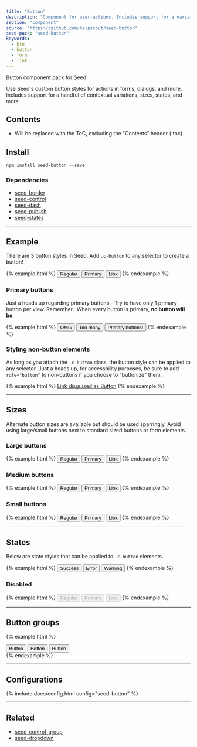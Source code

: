 ```yaml
---
title: "Button"
description: "Component for user-actions. Includes support for a variation of sizes, styles, and states."
section: "Component"
source: "https://github.com/helpscout/seed-button"
seed-pack: "seed-button"
keywords:
  - btn
  - button
  - form
  - link
---
```


Button component pack for Seed

Use Seed's custom button styles for actions in forms, dialogs, and more. Includes support for a handful of contextual variations, sizes, states, and more.

## Contents

* Will be replaced with the ToC, excluding the "Contents" header
{:toc}

## Install

```
npm install seed-button --save
```


### Dependencies

* [seed-border](/seed/packs/seed-border)
* [seed-control](/seed/packs/seed-control)
* [seed-dash](/seed/packs/seed-dash)
* [seed-publish](/seed/packs/seed-publish)
* [seed-states](/seed/packs/seed-states)


---


## Example

There are 3 button styles in Seed. Add ``.c-button`` to any selector to create a button!

{% example html %}
<button class="c-button">Regular</button>
<button class="c-button c-button--primary">Primary</button>
<button class="c-button c-button--link">Link</button>
{% endexample %}



### Primary buttons

Just a heads up regarding primary buttons - Try to have only 1 primary button per view.
Remember.. When every button is primary, **no button will be**.

{% example html %}
<button class="c-button c-button--primary">OMG</button>
<button class="c-button c-button--primary">Too many</button>
<button class="c-button c-button--primary">Primary buttons!</button>
{% endexample %}



### Styling non-button elements

As long as you attach the ``.c-button`` class, the button style can be applied to any selector. Just a heads up, for accessbility purposes, be sure to add ``role="button"`` to non-buttons if you choose to "buttonize" them.

{% example html %}
<a href="#" role="button" class="c-button">Link disguised as Button</a>
{% endexample %}



---



## Sizes

Alternate button sizes are available but should be used sparringly. Avoid using large/small buttons next to standard sized buttons or form elements.


### Large buttons

{% example html %}
<button class="c-button c-button--lg">Regular</button>
<button class="c-button c-button--primary c-button--lg">Primary</button>
<button class="c-button c-button--link c-button--lg">Link</button>
{% endexample %}


### Medium buttons

{% example html %}
<button class="c-button c-button--md">Regular</button>
<button class="c-button c-button--primary c-button--md">Primary</button>
<button class="c-button c-button--link c-button--md">Link</button>
{% endexample %}


### Small buttons

{% example html %}
<button class="c-button c-button--sm">Regular</button>
<button class="c-button c-button--primary c-button--sm">Primary</button>
<button class="c-button c-button--link c-button--sm">Link</button>
{% endexample %}


---



## States

Below are state styles that can be applied to ``.c-button`` elements.

{% example html %}
<button class="c-button is-success">Success</button>
<button class="c-button is-error">Error</button>
<button class="c-button is-warning">Warning</button>
{% endexample %}


### Disabled

{% example html %}
<button class="c-button" disabled>Regular</button>
<button class="c-button c-button--primary" disabled>Primary</button>
<button class="c-button c-button--link" disabled>Link</button>
{% endexample %}


---



## Button groups

{% example html %}
<div class="o-control-group" role="group">
  <button class="c-button c-button--sm">Button</button>
  <button class="c-button c-button--sm">Button</button>
  <button class="c-button c-button--sm">Button</button>
</div>
{% endexample %}



---



## Configurations

{% include docs/config.html config="seed-button" %}



---



## Related

* [seed-control-group](/seed/packs/seed-control-group)
* [seed-dropdown](/seed/packs/seed-dropdown)
